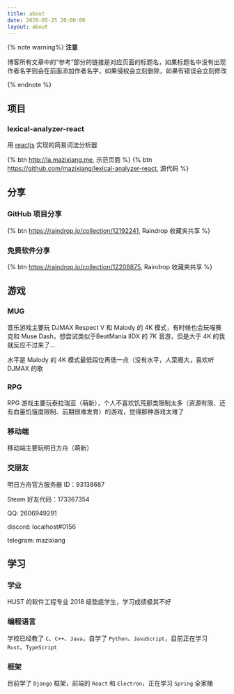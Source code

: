 ```yaml
---
title: about
date: 2020-05-25 20:00:00
layout: about
---
```


{% note warning%}
**注意**

博客所有文章中的“参考”部分的链接是对应页面的标题名，如果标题名中没有出现作者名字则会在前面添加作者名字，如果侵权会立刻删除，如果有错误会立刻修改

{% endnote %}

## 项目

### lexical-analyzer-react

用 [reactjs](https://zh-hans.reactjs.org/) 实现的简易词法分析器

{% btn http://la.mazixiang.me, 示范页面 %} 
{% btn https://github.com/mazixiang/lexical-analyzer-react, 源代码 %}

## 分享

### GitHub 项目分享

{% btn https://raindrop.io/collection/12192241, Raindrop 收藏夹共享 %}

### 免费软件分享

{% btn https://raindrop.io/collection/12208875, Raindrop 收藏夹共享 %}

## 游戏

### MUG

音乐游戏主要玩 DJMAX Respect V 和 Malody 的 4K 模式，有时候也会玩喵赛克和 Muse Dash，想尝试类似于BeatMania IIDX 的 7K 音游，但是大于 4K 的我就反应不过来了...

水平是 Malody 的 4K 模式最低段位再低一点（没有水平，人菜瘾大，喜欢听 DJMAX 的歌

### RPG

RPG 游戏主要玩泰拉瑞亚（萌新），个人不喜欢饥荒那类限制太多（资源有限、还有血量饥饿度限制、前期很难发育）的游戏，觉得那种游戏太难了

### 移动端

移动端主要玩明日方舟（萌新）

### 交朋友

明日方舟官方服务器 ID：93138687

Steam 好友代码：173367354

QQ: 2606949291

discord: localhost#0156

telegram: mazixiang

## 学习

### 学业

HUST 的软件工程专业 2018 级垫底学生，学习成绩极其不好

### 编程语言

学校已经教了 `C`、`C++`、`Java`，自学了 `Python`、`JavaScript`，目前正在学习 `Rust`、`TypeScript`

### 框架

目前学了 `Django` 框架，前端的 `React` 和 `Electron`，正在学习 `Spring` 全家桶
